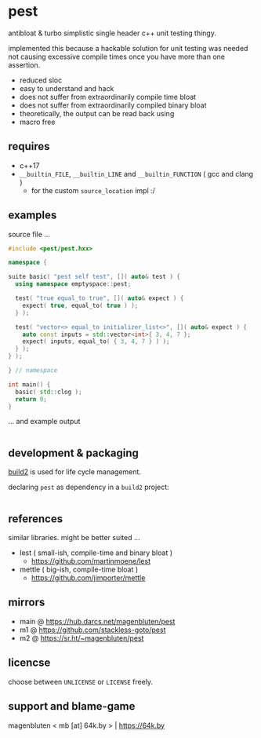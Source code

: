 # pest

antibloat & turbo simplistic single header c++ unit testing thingy. 

implemented this because a hackable solution for unit testing was needed not
causing excessive compile times once you have more than one assertion.

- reduced sloc
- easy to understand and hack
- does not suffer from extraordinarily compile time bloat
- does not suffer from extraordinarily compiled binary bloat
- theoretically, the output can be read back using <inihxx>
- macro free

## requires

- c++17
- `__builtin_FILE`, `__builtin_LINE` and `__builtin_FUNCTION` ( gcc and clang )
    - for the custom `source_location` impl :/

## examples

source file ...

```cpp
#include <pest/pest.hxx>

namespace {

suite basic( "pest self test", []( auto& test ) {
  using namespace emptyspace::pest;

  test( "true equal_to true", []( auto& expect ) {
    expect( true, equal_to( true ) );
  } );

  test( "vector<> equal_to initializer_list<>", []( auto& expect ) {
    auto const inputs = std::vector<int>{ 3, 4, 7 };
    expect( inputs, equal_to( { 3, 4, 7 } ) );
  } );
} );

} // namespace

int main() {
  basic( std::clog );
  return 0;
}
```

... and example output

```
```

## development & packaging

[build2](https://build2.org) is used for life cycle management.

declaring `pest` as dependency in a `build2` project:

```
```

## references

similar libraries. might be better suited ...

- lest ( small-ish, compile-time and binary bloat )
    - <https://github.com/martinmoene/lest>
- mettle ( big-ish, compile-time bloat )
    - <https://github.com/jimporter/mettle>

## mirrors

- main @ <https://hub.darcs.net/magenbluten/pest>
- m1 @ <https://github.com/stackless-goto/pest>
- m2 @ <https://sr.ht/~magenbluten/pest>

## licencse

choose between `UNLICENSE` or `LICENSE` freely.

## support and blame-game

magenbluten < mb [at] 64k.by > | <https://64k.by>
